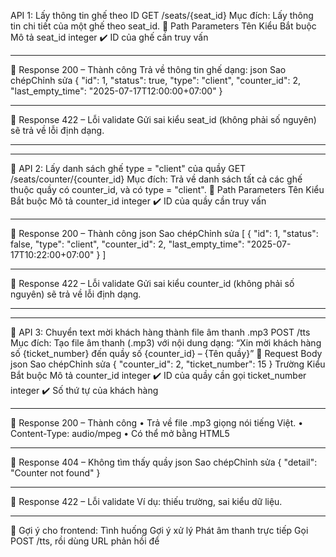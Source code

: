 API 1: Lấy thông tin ghế theo ID
GET /seats/{seat_id}
Mục đích: Lấy thông tin chi tiết của một ghế theo seat_id.
🔹 Path Parameters
Tên	Kiểu	Bắt buộc	Mô tả
seat_id	integer	✔️	ID của ghế cần truy vấn
________________________________________
🔹 Response 200 – Thành công
Trả về thông tin ghế dạng:
json
Sao chépChỉnh sửa
{
  "id": 1,
  "status": true,
  "type": "client",
  "counter_id": 2,
  "last_empty_time": "2025-07-17T12:00:00+07:00"
}
________________________________________
🔹 Response 422 – Lỗi validate
Gửi sai kiểu seat_id (không phải số nguyên) sẽ trả về lỗi định dạng.
________________________________________
________________________________________
📘 API 2: Lấy danh sách ghế type = "client" của quầy
GET /seats/counter/{counter_id}
Mục đích: Trả về danh sách tất cả các ghế thuộc quầy có counter_id, và có type = "client".
🔹 Path Parameters
Tên	Kiểu	Bắt buộc	Mô tả
counter_id	integer	✔️	ID của quầy cần truy vấn
________________________________________
🔹 Response 200 – Thành công
json
Sao chépChỉnh sửa
[
  {
    "id": 1,
    "status": false,
    "type": "client",
    "counter_id": 2,
    "last_empty_time": "2025-07-17T10:22:00+07:00"
  }
]
________________________________________
🔹 Response 422 – Lỗi validate
Gửi sai kiểu counter_id (không phải số nguyên) sẽ trả về lỗi định dạng.
________________________________________
________________________________________
📘 API 3: Chuyển text mời khách hàng thành file âm thanh .mp3
POST /tts
Mục đích: Tạo file âm thanh (.mp3) với nội dung dạng:
“Xin mời khách hàng số {ticket_number} đến quầy số {counter_id} – {Tên quầy}”
🔹 Request Body
json
Sao chépChỉnh sửa
{
  "counter_id": 2,
  "ticket_number": 15
}
Trường	Kiểu	Bắt buộc	Mô tả
counter_id	integer	✔️	ID của quầy cần gọi
ticket_number	integer	✔️	Số thứ tự của khách hàng
________________________________________
🔹 Response 200 – Thành công
•	Trả về file .mp3 giọng nói tiếng Việt.
•	Content-Type: audio/mpeg
•	Có thể mở bằng HTML5 <audio> hoặc tải về.
________________________________________
🔹 Response 404 – Không tìm thấy quầy
json
Sao chépChỉnh sửa
{
  "detail": "Counter not found"
}
________________________________________
🔹 Response 422 – Lỗi validate
Ví dụ: thiếu trường, sai kiểu dữ liệu.
________________________________________
🧩 Gợi ý cho frontend:
Tình huống	Gợi ý xử lý
Phát âm thanh trực tiếp	Gọi POST /tts, rồi dùng URL phản hồi để <audio src=... autoplay />
Lấy trạng thái ghế	Dùng GET /seats/counter/{counter_id}
Gọi lại thông tin 1 ghế cụ thể	Dùng GET /seats/{seat_id}

